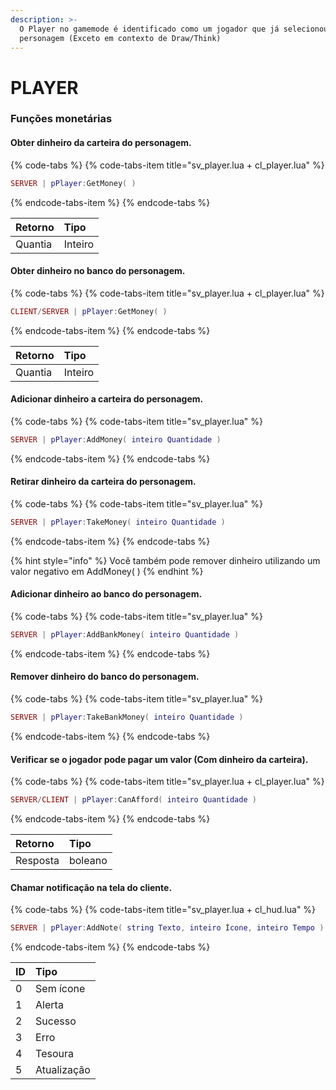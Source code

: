 ```yaml
---
description: >-
  O Player no gamemode é identificado como um jogador que já selecionou um
  personagem (Exceto em contexto de Draw/Think)
---
```


# PLAYER

### Funções monetárias

#### Obter dinheiro da carteira do personagem.

{% code-tabs %}
{% code-tabs-item title="sv\_player.lua + cl\_player.lua" %}
```lua
SERVER | pPlayer:GetMoney( )
```
{% endcode-tabs-item %}
{% endcode-tabs %}

| Retorno | Tipo |
| :--- | :--- |
| Quantia | Inteiro |

#### 

#### Obter dinheiro no banco do personagem.

{% code-tabs %}
{% code-tabs-item title="sv\_player.lua + cl\_player.lua" %}
```lua
CLIENT/SERVER | pPlayer:GetMoney( )
```
{% endcode-tabs-item %}
{% endcode-tabs %}

| Retorno | Tipo |
| :--- | :--- |
| Quantia | Inteiro |

#### 

#### Adicionar dinheiro a carteira do personagem.

{% code-tabs %}
{% code-tabs-item title="sv\_player.lua" %}
```lua
SERVER | pPlayer:AddMoney( inteiro Quantidade )
```
{% endcode-tabs-item %}
{% endcode-tabs %}

#### 

#### Retirar dinheiro da carteira do personagem.

{% code-tabs %}
{% code-tabs-item title="sv\_player.lua" %}
```lua
SERVER | pPlayer:TakeMoney( inteiro Quantidade )
```
{% endcode-tabs-item %}
{% endcode-tabs %}

{% hint style="info" %}
Você também pode remover dinheiro utilizando um valor negativo em AddMoney\( \)
{% endhint %}

#### 

#### Adicionar dinheiro ao banco do personagem.

{% code-tabs %}
{% code-tabs-item title="sv\_player.lua" %}
```lua
SERVER | pPlayer:AddBankMoney( inteiro Quantidade )
```
{% endcode-tabs-item %}
{% endcode-tabs %}

#### 

#### Remover dinheiro do banco do personagem.

{% code-tabs %}
{% code-tabs-item title="sv\_player.lua" %}
```lua
SERVER | pPlayer:TakeBankMoney( inteiro Quantidade )
```
{% endcode-tabs-item %}
{% endcode-tabs %}

#### 

#### Verificar se o jogador pode pagar um valor \(Com dinheiro da carteira\).

{% code-tabs %}
{% code-tabs-item title="sv\_player.lua + cl\_player.lua" %}
```lua
SERVER/CLIENT | pPlayer:CanAfford( inteiro Quantidade )
```
{% endcode-tabs-item %}
{% endcode-tabs %}

| Retorno | Tipo |
| :--- | :--- |
| Resposta | boleano |

#### 

#### Chamar notificação na tela do cliente.

{% code-tabs %}
{% code-tabs-item title="sv\_player.lua + cl\_hud.lua" %}
```lua
SERVER | pPlayer:AddNote( string Texto, inteiro Ícone, inteiro Tempo )
```
{% endcode-tabs-item %}
{% endcode-tabs %}

| ID | Tipo |
| :--- | :--- |
| 0 | Sem ícone |
| 1 | Alerta |
| 2 | Sucesso |
| 3 | Erro |
| 4 | Tesoura |
| 5 | Atualização |


